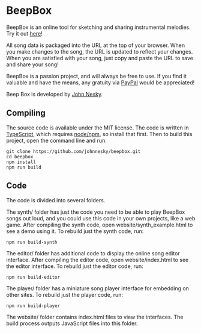 # BeepBox

BeepBox is an online tool for sketching and sharing instrumental melodies.
Try it out [here](https://beepbox.co)!

All song data is packaged into the URL at the top of your browser. When you make
changes to the song, the URL is updated to reflect your changes. When you are
satisfied with your song, just copy and paste the URL to save and share your
song!

BeepBox is a passion project, and will always be free to use. If you find it
valuable and have the means, any gratuity via
[PayPal](https://www.paypal.com/cgi-bin/webscr?cmd=_donations&business=QZJTX9GRYEV9N&currency_code=USD)
would be appreciated!

Beep Box is developed by [John Nesky](http://www.johnnesky.com/).

## Compiling

The source code is available under the MIT license. The code is written in
[TypeScript](https://www.typescriptlang.org/), which requires
[node/npm](https://www.npmjs.com/get-npm), so install that first. Then to build
this project, open the command line and run:

```
git clone https://github.com/johnnesky/beepbox.git
cd beepbox
npm install
npm run build
```

## Code

The code is divided into several folders.

The synth/ folder has just the code you need to be able to play BeepBox songs
out loud, and you could use this code in your own projects, like a web game.
After compiling the synth code, open website/synth_example.html to see a demo
using it. To rebuild just the synth code, run:

```
npm run build-synth
```

The editor/ folder has additional code to display the online song editor
interface. After compiling the editor code, open website/index.html to see the
editor interface. To rebuild just the editor code, run:

```
npm run build-editor
```

The player/ folder has a miniature song player interface for embedding on other
sites. To rebuild just the player code, run:

```
npm run build-player
```

The website/ folder contains index.html files to view the interfaces. The build
process outputs JavaScript files into this folder.
